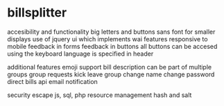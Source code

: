 # billsplitter

accesibility and functionality
big letters and buttons
sans font for smaller displays
use of jquery ui which implements wai features
responsive to mobile
feedback in forms
feedback in buttons
all buttons can be accesed using the keyboard
language is specified in header

additional features
emoji support
bill description
can be part of multiple groups
group requests
kick
leave group
change name
change password
direct bills
api
email notification

security
escape js, sql, php
resource management
hash and salt